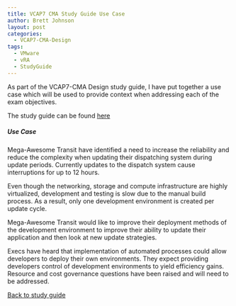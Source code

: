 ```yaml
---
title: VCAP7 CMA Study Guide Use Case
author: Brett Johnson
layout: post
categories:
  - VCAP7-CMA-Design
tags:
  - VMware
  - vRA
  - StudyGuide
---
```


As part of the VCAP7-CMA Design study guide, I have put together a use case which will be used to provide context when addressing each of the exam objectives.
                    
The study guide can be found <a class="item" href="/vcap7-CMA-Design.html">here</a> 

##### Use Case

Mega-Awesome Transit have identified a need to increase the reliability and reduce the complexity when updating their dispatching system during update periods. Currently updates to the dispatch system cause interruptions for up to 12 hours.
 
Even though the networking, storage and compute infrastructure are highly virtualized, development and testing is slow due to the manual build process. As a result, only one development environment is created per update cycle.
 
Mega-Awesome Transit would like to improve their deployment methods of the development environment to improve their ability to update their application and then look at new update strategies.
 
Execs have heard that implementation of automated processes could allow developers to deploy their own environments. They expect providing developers control of development environments to yield efficiency gains. Resource and cost governance questions have been raised and will need to be addressed.

<a class="item" href="/vcap7-CMA-Design.html">Back to study guide</a> 